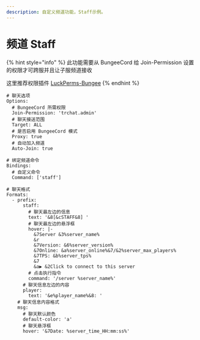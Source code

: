 ```yaml
---
description: 自定义频道功能，Staff示例。
---
```


# 频道 Staff

{% hint style="info" %}
此功能需要从 BungeeCord 给 Join-Permission 设置的权限才可跨服并且让子服频道接收

这里推荐权限插件 [LuckPerms-Bungee](https://luckperms.net/download)
{% endhint %}

```
# 聊天选项
Options:
  # BungeeCord 所需权限
  Join-Permission: 'trchat.admin'
  # 聊天接送范围
  Target: ALL
  # 是否启用 BungeeCord 模式
  Proxy: true
  # 自动加入频道
  Auto-Join: true

# 绑定频道命令
Bindings:
  # 自定义命令
  Command: ['staff']

# 聊天格式
Formats:
  - prefix:
      staff:
        # 聊天最左边的信息
        text: '&8[&cSTAFF&8] '
        # 聊天最左边的悬浮框
        hover: |-
          &7Server &3%server_name%
          &r
          &7Version: &6%server_version%
          &7Online: &a%server_online%&7/&2%server_max_players%
          &7TPS: &b%server_tps%
          &7
          &a▶ &2Click to connect to this server
        # 点击执行指令
        command: '/server %server_name%'
      # 聊天信息左边的内容
      player:
        text: '&e%player_name%&8: '
    # 聊天信息内容格式
    msg:
      # 聊天默认颜色
      default-color: 'a'
      # 聊天悬浮框
      hover: '&7Date: %server_time_HH:mm:ss%'
```
